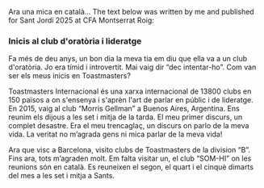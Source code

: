 Ara una mica en català… The text below was written by me and published for Sant Jordi 2025 at CFA Montserrat Roig:

### Inicis al club d'oratòria i lideratge

Fa més de deu anys, un bon dia la meva tia em diu que ella va a un club d'oratòria. Jo era tímid i introvertit. Mai vaig dir “dec intentar-ho”. Com van ser els meus inicis en Toastmasters?

Toastmasters Internacional és una xarxa internacional de 13800 clubs en 150 països a on s'ensenya i s'aprèn l'art de parlar en públic i de lideratge. En 2015, vaig al club “Morris Gellman” a Buenos Aires, Argentina. Ens reunim els dijous a les set i mitja de la tarda. El meu primer discurs, un complet desastre. Era el meu trencaglaç, un discurs on parlo de la meva vida. La veritat no m’agrada gens ni mica parlar de la meva vida!

Ara que visc a Barcelona, visito clubs de Toastmasters de la division “B”. Fins ara, tots m’agraden molt. Em falta visitar un, el club “SOM-HI” on les reunions són en català. Es reuneixen el segon, el quart i el cinquè dimarts del mes a les set i mitja a Sants.
